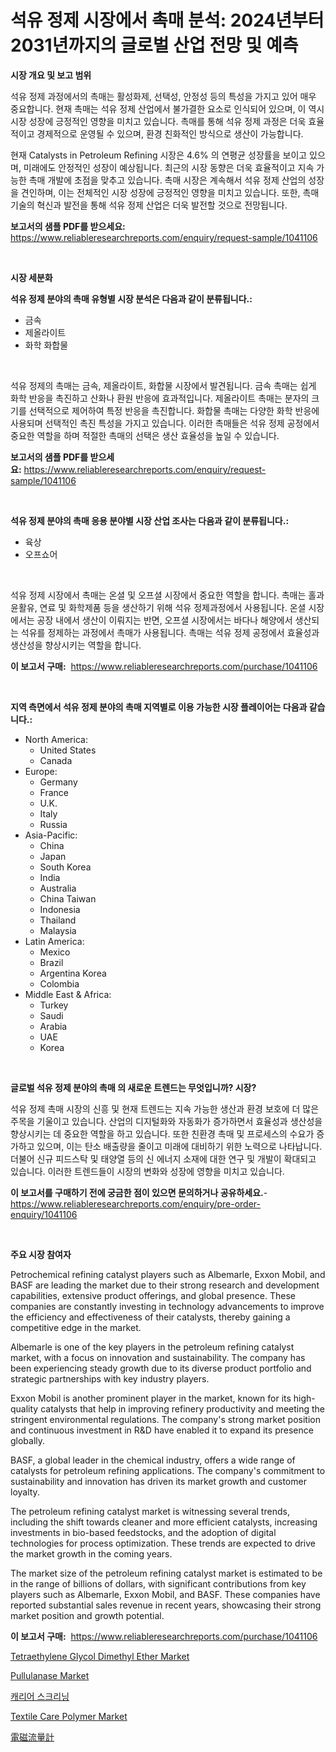<p><h1>석유 정제 시장에서 촉매 분석: 2024년부터 2031년까지의 글로벌 산업 전망 및 예측</h1></p><p><strong>시장 개요 및 보고 범위</strong></p>
<p><p>석유 정제 과정에서의 촉매는 활성화제, 선택성, 안정성 등의 특성을 가지고 있어 매우 중요합니다. 현재 촉매는 석유 정제 산업에서 불가결한 요소로 인식되어 있으며, 이 역시 시장 성장에 긍정적인 영향을 미치고 있습니다. 촉매를 통해 석유 정제 과정은 더욱 효율적이고 경제적으로 운영될 수 있으며, 환경 친화적인 방식으로 생산이 가능합니다.</p><p>현재 Catalysts in Petroleum Refining 시장은 4.6% 의 연평균 성장률을 보이고 있으며, 미래에도 안정적인 성장이 예상됩니다. 최근의 시장 동향은 더욱 효율적이고 지속 가능한 촉매 개발에 초점을 맞추고 있습니다. 촉매 시장은 계속해서 석유 정제 산업의 성장을 견인하며, 이는 전체적인 시장 성장에 긍정적인 영향을 미치고 있습니다. 또한, 촉매 기술의 혁신과 발전을 통해 석유 정제 산업은 더욱 발전할 것으로 전망됩니다.</p></p>
<p><strong>보고서의 샘플 PDF를 받으세요:</strong> <a href="https://www.reliableresearchreports.com/enquiry/request-sample/1041106">https://www.reliableresearchreports.com/enquiry/request-sample/1041106</a></p>
<p>&nbsp;</p>
<p><strong>시장 세분화</strong></p>
<p><strong>석유 정제 분야의 촉매 유형별 시장 분석은 다음과 같이 분류됩니다.:</strong></p>
<p><ul><li>금속</li><li>제올라이트</li><li>화학 화합물</li></ul></p>
<p>&nbsp;</p>
<p><p>석유 정제의 촉매는 금속, 제올라이트, 화합물 시장에서 발견됩니다. 금속 촉매는 쉽게 화학 반응을 촉진하고 산화나 환원 반응에 효과적입니다. 제올라이트 촉매는 분자의 크기를 선택적으로 제어하여 특정 반응을 촉진합니다. 화합물 촉매는 다양한 화학 반응에 사용되며 선택적인 촉진 특성을 가지고 있습니다. 이러한 촉매들은 석유 정제 공정에서 중요한 역할을 하며 적절한 촉매의 선택은 생산 효율성을 높일 수 있습니다.</p></p>
<p><strong>보고서의 샘플 PDF를 받으세요:</strong>&nbsp;<a href="https://www.reliableresearchreports.com/enquiry/request-sample/1041106">https://www.reliableresearchreports.com/enquiry/request-sample/1041106</a></p>
<p>&nbsp;</p>
<p><strong> 석유 정제 분야의 촉매 응용 분야별 시장 산업 조사는 다음과 같이 분류됩니다.:</strong></p>
<p><ul><li>육상</li><li>오프쇼어</li></ul></p>
<p>&nbsp;</p>
<p><p>석유 정제 시장에서 촉매는 온셜 및 오프셜 시장에서 중요한 역할을 합니다. 촉매는 홀과 윤활유, 연료 및 화학제품 등을 생산하기 위해 석유 정제과정에서 사용됩니다. 온셜 시장에서는 공장 내에서 생산이 이뤄지는 반면, 오프셜 시장에서는 바다나 해양에서 생산되는 석유를 정제하는 과정에서 촉매가 사용됩니다. 촉매는 석유 정제 공정에서 효율성과 생산성을 향상시키는 역할을 합니다.</p></p>
<p><strong>이 보고서 구매:</strong>&nbsp; <a href="https://www.reliableresearchreports.com/purchase/1041106">https://www.reliableresearchreports.com/purchase/1041106</a></p>
<p>&nbsp;</p>
<p><strong>지역 측면에서 석유 정제 분야의 촉매 지역별로 이용 가능한 시장 플레이어는 다음과 같습니다.:</strong></p>
<p><ul>
    <li>
        North America:
        <ul>
            <li>United States</li>
            <li>Canada</li>
        </ul>
    </li>
    <li>
        Europe:
        <ul>
            <li>Germany</li>
            <li>France</li>
            <li>U.K.</li>
            <li>Italy</li>
            <li>Russia</li>
        </ul>
    </li>
    <li>
        Asia-Pacific:
        <ul>
            <li>China</li>
            <li>Japan</li>
            <li>South Korea</li>
            <li>India</li>
            <li>Australia</li>
            <li>China Taiwan</li>
            <li>Indonesia</li>
            <li>Thailand</li>
            <li>Malaysia</li>
        </ul>
    </li>
    <li>
        Latin America:
        <ul>
            <li>Mexico</li>
            <li>Brazil</li>
            <li>Argentina Korea</li>
            <li>Colombia</li>
        </ul>
    </li>
    <li>
        Middle East & Africa:
        <ul>
            <li>Turkey</li>
            <li>Saudi</li>
            <li>Arabia</li>
            <li>UAE</li>
            <li>Korea</li>
        </ul>
    </li>
    </ul></p>
<p>&nbsp;</p>
<p><strong>글로벌 석유 정제 분야의 촉매 의 새로운 트렌드는 무엇입니까? 시장?</strong></p>
<p><p>석유 정제 촉매 시장의 신흥 및 현재 트렌드는 지속 가능한 생산과 환경 보호에 더 많은 주목을 기울이고 있습니다. 산업의 디지털화와 자동화가 증가하면서 효율성과 생산성을 향상시키는 데 중요한 역할을 하고 있습니다. 또한 친환경 촉매 및 프로세스의 수요가 증가하고 있으며, 이는 탄소 배출량을 줄이고 미래에 대비하기 위한 노력으로 나타납니다. 더불어 신규 피드스탁 및 태양열 등의 신 에너지 소재에 대한 연구 및 개발이 확대되고 있습니다. 이러한 트렌드들이 시장의 변화와 성장에 영향을 미치고 있습니다.</p></p>
<p><strong>이 보고서를 구매하기 전에 궁금한 점이 있으면 문의하거나 공유하세요.</strong>- <a href="https://www.reliableresearchreports.com/enquiry/pre-order-enquiry/1041106">https://www.reliableresearchreports.com/enquiry/pre-order-enquiry/1041106</a></p>
<p>&nbsp;</p>
<p><strong>주요 시장 참여자</strong></p>
<p><p>Petrochemical refining catalyst players such as Albemarle, Exxon Mobil, and BASF are leading the market due to their strong research and development capabilities, extensive product offerings, and global presence. These companies are constantly investing in technology advancements to improve the efficiency and effectiveness of their catalysts, thereby gaining a competitive edge in the market.</p><p>Albemarle is one of the key players in the petroleum refining catalyst market, with a focus on innovation and sustainability. The company has been experiencing steady growth due to its diverse product portfolio and strategic partnerships with key industry players. </p><p>Exxon Mobil is another prominent player in the market, known for its high-quality catalysts that help in improving refinery productivity and meeting the stringent environmental regulations. The company's strong market position and continuous investment in R&D have enabled it to expand its presence globally.</p><p>BASF, a global leader in the chemical industry, offers a wide range of catalysts for petroleum refining applications. The company's commitment to sustainability and innovation has driven its market growth and customer loyalty.</p><p>The petroleum refining catalyst market is witnessing several trends, including the shift towards cleaner and more efficient catalysts, increasing investments in bio-based feedstocks, and the adoption of digital technologies for process optimization. These trends are expected to drive the market growth in the coming years.</p><p>The market size of the petroleum refining catalyst market is estimated to be in the range of billions of dollars, with significant contributions from key players such as Albemarle, Exxon Mobil, and BASF. These companies have reported substantial sales revenue in recent years, showcasing their strong market position and growth potential.</p></p>
<p><strong>이 보고서 구매:</strong>&nbsp;&nbsp;<a href="https://www.reliableresearchreports.com/purchase/1041106">https://www.reliableresearchreports.com/purchase/1041106</a></p>
<p><p><a href="https://issuu.com/reportprime-2/docs/tetraethylene-glycol-dimethyl-ether-market-size-20">Tetraethylene Glycol Dimethyl Ether Market</a></p><p><a href="https://view.publitas.com/reportprime-1/pullulanase-market-research-report-provides-critical-insights-that-can-help-shape-business-development-and-investment-strategies/">Pullulanase Market</a></p><p><a href="https://github.com/mpodehpw07370073/Market-Research-Report-List-1/blob/main/3585837191427.md">캐리어 스크리닝</a></p><p><a href="https://issuu.com/reportprime-2/docs/textile-care-polymer-market-size-2030.pptx">Textile Care Polymer Market</a></p><p><a href="https://github.com/nxboeu02965442/Market-Research-Report-List-1/blob/main/6087969191672.md">電磁流量計</a></p></p>
